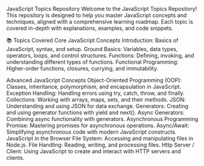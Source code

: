
JavaScript Topics Repository
Welcome to the JavaScript Topics Repository! This repository is designed to help you master JavaScript concepts and techniques, aligned with a comprehensive learning roadmap. Each topic is covered in-depth with explanations, examples, and code snippets.

📚 Topics Covered
Core JavaScript Concepts
Introduction: Basics of JavaScript, syntax, and setup.
Ground Basics: Variables, data types, operators, loops, and control structures.
Functions: Defining, invoking, and understanding different types of functions.
Functional Programming: Higher-order functions, closures, currying, and immutability.

Advanced JavaScript Concepts
Object-Oriented Programming (OOP): Classes, inheritance, polymorphism, and encapsulation in JavaScript.
Exception Handling: Handling errors using try, catch, throw, and finally.
Collections: Working with arrays, maps, sets, and their methods.
JSON: Understanding and using JSON for data exchange.
Generators: Creating and using generator functions with yield and next().
Async Generators: Combining async functionality with generators.
Asynchronous Programming
Promise: Mastering promises for asynchronous operations.
Async/Await: Simplifying asynchronous code with modern JavaScript constructs.
JavaScript in the Browser
File System: Accessing and manipulating files in Node.js.
File Handling: Reading, writing, and processing files.
Http Server / Client: Using JavaScript to create and interact with HTTP servers and clients.
